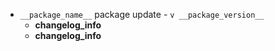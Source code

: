 * `__package_name__` package update - `v __package_version__`
  - __changelog_info__
  - __changelog_info__
